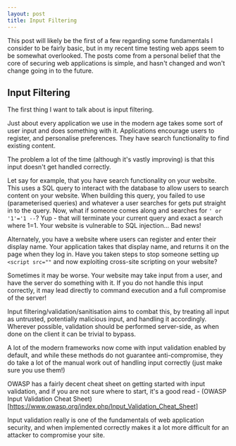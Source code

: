 ```yaml
---
layout: post
title: Input Filtering
---
```


This post will likely be the first of a few regarding some fundamentals I consider to be fairly basic, but in my recent time testing web apps seem to be somewhat overlooked. The posts come from a personal belief that the core of securing web applications is simple, and hasn't changed and won't change going in to the future.

## Input Filtering

The first thing I want to talk about is input filtering.

Just about every application we use in the modern age takes some sort of user input and does something with it. Applications encourage users to register, and personalise preferences. They have search functionality to find existing content.

The problem a lot of the time (although it's vastly improving) is that this input doesn't get handled correctly.

Let say for example, that you have search functionality on your website. This uses a SQL query to interact with the database to allow users to search content on your website. When building this query, you failed to use (parameterised queries) and whatever a user searches for gets put straight in to the query. Now, what if someone comes along and searches for ``` ' or '1'='1 -- ```? Yup - that will terminate your current query and exact a search where 1=1. Your website is vulnerable to SQL injection... Bad news!

Alternately, you have a website where users can register and enter their display name. Your application takes that display name, and returns it on the page when they log in. Have you taken steps to stop someone setting up ``` <script src="" ``` and now exploiting cross-site scripting on your website?

Sometimes it may be worse. Your website may take input from a user, and have the server do something with it. If you do not handle this input correctly, it may lead directly to command execution and a full compromise of the server!

Input filtering/validation/sanitisation aims to combat this, by treating all input as untrusted, potentially malicious input, and handling it accordingly. Wherever possible, validation should be performed server-side, as when done on the client it can be trivial to bypass.

A lot of the modern frameworks now come with input validation enabled by default, and while these methods do not guarantee anti-compromise, they do take a lot of the manual work out of handling input correctly (just make sure you use them!)

OWASP has a fairly decent cheat sheet on getting started with input validation, and if you are not sure where to start, it's a good read - (OWASP Input Validation Cheat Sheet)[https://www.owasp.org/index.php/Input_Validation_Cheat_Sheet]

Input validation really is one of the fundamentals of web application security, and when implemented correctly makes it a lot more difficult for an attacker to compromise your site.